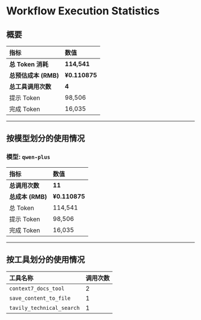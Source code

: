 # Workflow Execution Statistics

## 概要

| 指标 | 数值 |
| :--- | :--- |
| **总 Token 消耗** | **114,541** |
| **总预估成本 (RMB)** | **¥0.110875** |
| **总工具调用次数** | **4** |
| 提示 Token | 98,506 |
| 完成 Token | 16,035 |

---

## 按模型划分的使用情况


### 模型: `qwen-plus`

| 指标 | 数值 |
| :--- | :--- |
| **总调用次数** | **11** |
| **总成本 (RMB)** | **¥0.110875** |
| 总 Token | 114,541 |
| 提示 Token | 98,506 |
| 完成 Token | 16,035 |

---

## 按工具划分的使用情况

| 工具名称 | 调用次数 |
| :--- | :--- |
| `context7_docs_tool` | 2 |
| `save_content_to_file` | 1 |
| `tavily_technical_search` | 1 |
